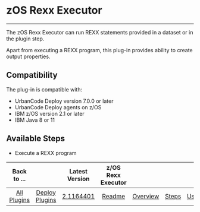 # zOS Rexx Executor

---

The zOS Rexx Executor can run REXX statements provided in a dataset or in the plugin step.

Apart from executing a REXX program, this plug-in provides ability to create output properties.

## Compatibility

The plug-in is compatible with:

* UrbanCode Deploy version 7.0.0 or later
* UrbanCode Deploy agents on z/OS
* IBM z/OS version 2.1 or later
* IBM Java 8 or 11

## Available Steps

* Execute a REXX program


|          Back to ...          |                                |                                                         Latest Version                                                          | z/OS Rexx Executor  |                         |                   |                   |                          |
|:-----------------------------:|:------------------------------:|:-------------------------------------------------------------------------------------------------------------------------------:|:-------------------:|:-----------------------:|:-----------------:|:-----------------:|--------------------------|
| [All Plugins](../../index.md) | [Deploy Plugins](../README.md) | [2.1164401](https://raw.githubusercontent.com/UrbanCode/IBM-UCD-PLUGINS/main/files/zos-rexx/ucd-plugins-zos-rexx-2.1164401.zip) | [Readme](README.md) | [Overview](overview.md) | [Steps](steps.md) | [Usage](usage.md) | [download](downloads.md) |